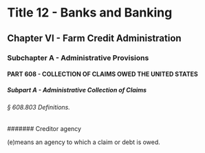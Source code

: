 
# Title 12 - Banks and Banking
## Chapter VI - Farm Credit Administration
### Subchapter A - Administrative Provisions
#### PART 608 - COLLECTION OF CLAIMS OWED THE UNITED STATES
##### Subpart A - Administrative Collection of Claims
###### § 608.803 Definitions.
####### Creditor agency

(e)means an agency to which a claim or debt is owed.
